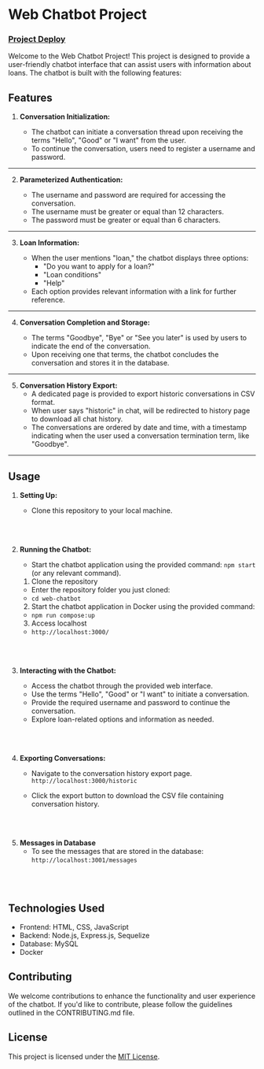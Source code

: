 # Web Chatbot Project
### [Project Deploy](https://web-chatbot-production.up.railway.app/)

Welcome to the Web Chatbot Project! This project is designed to provide a user-friendly chatbot interface that can assist users with information about loans. The chatbot is built with the following features:

## Features

1. **Conversation Initialization:**

   - The chatbot can initiate a conversation thread upon receiving the terms "Hello", "Good" or "I want" from the user.
   - To continue the conversation, users need to register a username and password.
---

2. **Parameterized Authentication:**

   - The username and password are required for accessing the conversation.
   - The username must be greater or equal than 12 characters.
   - The password must be greater or equal than 6 characters.
---

3. **Loan Information:**

   - When the user mentions "loan," the chatbot displays three options:
     - "Do you want to apply for a loan?"
     - "Loan conditions"
     - "Help"
   - Each option provides relevant information with a link for further reference.
---

4. **Conversation Completion and Storage:**

   - The terms "Goodbye", "Bye" or "See you later" is used by users to indicate the end of the conversation.
   - Upon receiving one that terms, the chatbot concludes the conversation and stores it in the database.
---

5. **Conversation History Export:**
   - A dedicated page is provided to export historic conversations in CSV format.
   - When user says "historic" in chat, will be redirected to history page to download all chat history.
   - The conversations are ordered by date and time, with a timestamp indicating when the user used a conversation termination term, like "Goodbye".
---

## Usage

1. **Setting Up:**

   - Clone this repository to your local machine.
<br />
<br />


2. **Running the Chatbot:**

   - Start the chatbot application using the provided command: `npm start` (or any relevant command).

   1. Clone the repository
    - Enter the repository folder you just cloned:
   * `cd web-chatbot`

   2. Start the chatbot application in Docker using the provided command:
   * `npm run compose:up`

   3. Access localhost
   * `http://localhost:3000/`
<br />
<br />


3. **Interacting with the Chatbot:**

   - Access the chatbot through the provided web interface.
   - Use the terms "Hello", "Good" or "I want" to initiate a conversation.
   - Provide the required username and password to continue the conversation.
   - Explore loan-related options and information as needed.
<br />
<br />


4. **Exporting Conversations:**
   - Navigate to the conversation history export page.
   `http://localhost:3000/historic`

   - Click the export button to download the CSV file containing conversation history.
<br />
<br />


5. **Messages in Database**
   - To see the messages that are stored in the database:
   `http://localhost:3001/messages`
<br />
<br />


## Technologies Used

- Frontend: HTML, CSS, JavaScript
- Backend: Node.js, Express.js, Sequelize
- Database: MySQL
- Docker


## Contributing

We welcome contributions to enhance the functionality and user experience of the chatbot. If you'd like to contribute, please follow the guidelines outlined in the CONTRIBUTING.md file.

## License

This project is licensed under the [MIT License](LICENSE).
